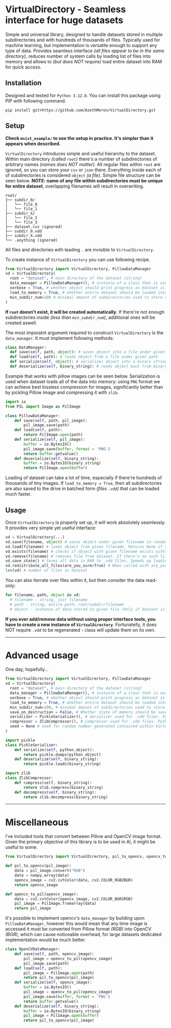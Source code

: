 # VirtualDirectory - Seamless interface for huge datasets

Simple and universal library, designed to handle datasets stored in multiple subdirectories and with hundreds of thousands of files. Typically used for machine learning, but implementation is versatile enough to support any type of data. Provides seamless interface *(all files appear to be in the same directory)*, reduces number of system calls by loading list of files into memory and allows to *(but does NOT require)* load entire dataset into RAM for quick access.

## Installation

Designed and tested for ```Python 3.12.0```. You can install this package using PIP with following command.
```
pip install git+https://github.com/AzethMeron/VirtualDirectory.git
```

## Setup

**Check ```mnist_example/``` to see the setup in practice. It's simpler than it appears when described.**

```VirtualDirectory``` introduces simple and useful hierarchy to the dataset. Within main directory *(called ```root```)* there's a number of subdirectories of arbitrary names *(names does NOT matter)*. All regular files within ```root``` are ignored, so you can store your ```csv``` or ```json``` there. Everything inside each of of subdirectories is considered ```object``` *(a file)*. Simple file structure can be seen below. **NOTE: name of any file within subdirectories must be unique for entire dataset**, overlapping filenames will result in overwriting.

```
root/
├── subdir_0/
│   └── file_0
│   └── file_1
├── subdir_X/
│   └── file_2
│   └── file_3
├── dataset.csv (ignored)
├── subdir_0.vdd
├── subdir_X.vdd
└── .anything (ignored)
```

All files and directories with leading ```.``` are invisible to ```VirtualDirectory```. 

To create instance of ```VirtualDirectory``` you can use following recipe.

```py
from VirtualDirectory import VirtualDirectory, PillowDataManager
vd = VirtualDirectory(
  root = "dataset", # main directory of the dataset (string)
  data_manager = PillowDataManager(), # instance of a class that is used to save, load and serialize datatype used in dataset
  verbose = True, # whether object should print progress as dataset is loading (True) or not (False). Defaults to True
  load_to_memory = True, # whether entire dataset should be loaded into RAM (True) or not (False). Defaults to False
  min_subdir_num=100 # minimal amount of subdirectories used to store data. Defaults to 100
)
```

**If ```root``` doesn't exist, it will be created automatically**. If there're not enough subdirectories inside *(less than ```min_subdir_num```)*, additional ones will be created aswell. 


The most imporatnt argument required to construct ```VirtualDirectory``` is the ```data_manager```. It must implement following methods:
```py
class DataManager:
  def save(self, path, object): # saves object into a file under given path
  def load(self, path): # loads object from a file under given path
  def serialize(self, object): # serializes object into a binary string. Should include compression
  def deserialize(self, binary_string): # reads object back from binary string
```
Example that works with pillow images can be seen below. Serialization is used when dataset loads all of the data into memory: using ```PNG``` format we can achieve best lossless compression for images, significantly better than by pickling Pillow image and compressing it with ```zlib```. 

```py
import io
from PIL import Image as PilImage

class PillowDataManager:
    def save(self, path, pil_image):
        pil_image.save(path)
    def load(self, path):
        return PilImage.open(path)
    def serialize(self, pil_image):
        buffer = io.BytesIO()
        pil_image.save(buffer, format = 'PNG')
        return buffer.getvalue()
    def deserialize(self, binary_string):
        buffer = io.BytesIO(binary_string)
        return PilImage.open(buffer)
```

Loading of dataset can take a lot of time, especially if there're hundreds of thousands of tiny images. If ```load_to_memory = True```, then all subdirectories are also saved to the drive in batched form *(files ```.vdd```)* that can be loaded much faster. 

## Usage 

Once ```VirtualDirectory``` is properly set up, it will work absolutely seamlessly. It provides very simple yet useful interface:
```py
vd = VirtualDirectory(...)
vd.save(filename, object) # saves object under given filename in randomly chosen subdirectory
vd.load(filename) # loads object from given filename. Returns None if there's no such file
vd.exists(filename) # checks if object with given filename exists within dataset (True/False)
vd.remove(filename) # removes file from dataset. If there's no such file, it's silently ignored
vd.save_state() # Saves all data in RAM to .vdd files. Speeds up loading in the future
vd.redistribute_all_files(are_you_sure=True) # When called with are_you_sure=True, it moves all files from all subdirectories into root/.secret, then removes subdirectories and essentially recreates file structure. Allows to easily split dataset into subdirectories (batches) of similar size
len(vd) # number of files in dataset
```
You can also iterrate over files within it, but then consider the data read-only:
```py
for filename, path, object in vd:
  # filename - string, just filename
  # path - string, entire path; root/subdir/filename
  # object - instance of data stored in given file (Only if dataset is fully loaded into RAM, otherwise None)
```
**If you ever add/remove data without using proper interface tools, you have to create a new instance of ```VirtualDirectory```**. Fortunatelly, it does NOT require ```.vdd``` to be regenerated - class will update them on its own.

---

# Advanced usage

One day, hopefully...

```py
from VirtualDirectory import VirtualDirectory, PillowDataManager
vd = VirtualDirectory(
  root = "dataset", # main directory of the dataset (string)
  data_manager = PillowDataManager(), # instance of a class that is used to save, load and serialize datatype used in dataset
  verbose = True, # whether object should print progress as dataset is loading (True) or not (False). Defaults to True
  load_to_memory = True, # whether entire dataset should be loaded into RAM (True) or not (False). Defaults to False
  min_subdir_num=100, # minimal amount of subdirectories used to store data. Defaults to 100
  save_on_destruction = False, # Whether state of memory should be saved automatically when object of VirtualDirectory is removed - it's known to bug out and raise exceptions
  serializer = PickleSerializer(), # Serializer used for .vdd files. Python dictionary is serialized, then compressed and saved onto drive
  compressor = ZlibCompressor(), # Compressor used for .vdd files. Python dictionary is serialized, then compressed and saved onto drive
  seed = None # Seed for random number generated contained within VirtualDirectory. I've no idea why anyone would want to set it to any specific value
)
```

```py
import pickle
class PickleSerializer:
    def serialize(self, python_object):
        return pickle.dumps(python_object)
    def deserialize(self, binary_string):
        return pickle.loads(binary_string)
```

```py
import zlib
class ZlibCompressor:
    def compress(self, binary_string):
        return zlib.compress(binary_string)
    def decompress(self, binary_string):
        return zlib.decompress(binary_string)
```

---

# Miscellaneous

I've included tools that convert between Pillow and OpenCV image format. Given the primary objective of this library is to be used in AI, it might be useful to some. 
```py
from VirtualDirectory import VirtualDirectory, pil_to_opencv, opencv_to_pil, PillowDataManager, OpenCVDataManager
```

```py
def pil_to_opencv(pil_image):
    data = pil_image.convert("RGB")
    data = numpy.array(data)
    opencv_image = cv2.cvtColor(data, cv2.COLOR_RGB2BGR)
    return opencv_image
```

```py
def opencv_to_pil(opencv_image):
    data = cv2.cvtColor(opencv_image, cv2.COLOR_BGR2RGB)
    pil_image = PilImage.fromarray(data)
    return pil_image
```

It's possible to implement opencv's ```data_manager``` by building upon ```PillowDataManager```, however this would mean that any time image is accessed it must be converted from Pillow format *(RGB)* into OpenCV *(BGR)*, which can cause noticeable overhead, for large datasets dedicated implementation would be much better.


```py
class OpenCVDataManager:
    def save(self, path, opencv_image):
        pil_image = opencv_to_pil(opencv_image)
        pil_image.save(path)
    def load(self, path):
        pil_image = PilImage.open(path)
        return pil_to_opencv(pil_image)
    def serialize(self, opencv_image):
        buffer = io.BytesIO()
        pil_image = opencv_to_pil(opencv_image)
        pil_image.save(buffer, format = 'PNG')
        return buffer.getvalue()
    def deserialize(self, binary_string):
        buffer = io.BytesIO(binary_string)
        pil_image = PilImage.open(buffer)
        return pil_to_opencv(pil_image)
```
